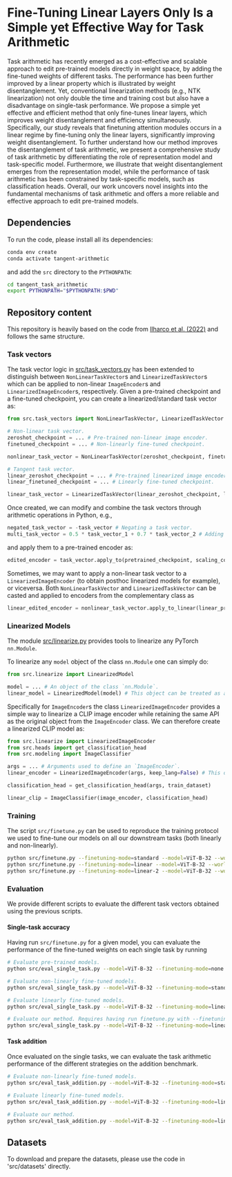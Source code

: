 # Fine-Tuning Linear Layers Only Is a Simple yet Effective Way for Task Arithmetic

Task arithmetic has recently emerged as a cost-effective and scalable approach to edit pre-trained models directly in weight space, by adding the fine-tuned weights of different tasks. The performance has been further improved by a linear property which is illustrated by weight disentanglement. Yet, conventional linearization methods (e.g., NTK linearization) not only double the time and training cost but also have a disadvantage on single-task performance.
We propose a simple yet effective and efficient method that only fine-tunes linear layers, which improves weight disentanglement and efficiency simultaneously. Specifically, our study reveals that finetuning attention modules occurs in a linear regime by fine-tuning only the linear layers, significantly improving weight disentanglement. 
To further understand how our method improves the disentanglement of task arithmetic, we present a comprehensive study of task arithmetic by differentiating the role of representation model and task-specific model. Furthermore, we illustrate that weight disentanglement emerges from the representation model, while the performance of task arithmetic has been constrained by task-specific models, such as classification heads.
Overall, our work uncovers novel insights into the fundamental mechanisms of task arithmetic and offers a more reliable and effective approach to edit pre-trained models.

## Dependencies

To run the code, please install all its dependencies:
```sh
conda env create
conda activate tangent-arithmetic
```
and add the `src` directory to the `PYTHONPATH`:
```sh
cd tangent_task_arithmetic
export PYTHONPATH="$PYTHONPATH:$PWD"
```

## Repository content

This repository is heavily based on the code from [Ilharco et al. (2022)](https://github.com/mlfoundations/task_vectors) and follows the same structure.

### Task vectors

The task vector logic in [src/task_vectors.py](src/task_vectors.py) has been extended to distinguish between `NonLinearTaskVector`s and `LinearizedTaskVector`s which can be applied to non-linear `ImageEncoder`s and `LinearizedImageEncoder`s, respectively. Given a pre-trained checkpoint and a fine-tuned checkpoint, you can create a linearized/standard task vector as:

```python
from src.task_vectors import NonLinearTaskVector, LinearizedTaskVector

# Non-linear task vector.
zeroshot_checkpoint = ... # Pre-trained non-linear image encoder.
finetuned_checkpoint = ... # Non-linearly fine-tuned checkpoint.

nonlinear_task_vector = NonLinearTaskVector(zeroshot_checkpoint, finetuned_checkpoint)

# Tangent task vector.
linear_zeroshot_checkpoint = ... # Pre-trained linearized image encoder.
linear_finetuned_checkpoint = ... # Linearly fine-tuned checkpoint.

linear_task_vector = LinearizedTaskVector(linear_zeroshot_checkpoint, linear_finetuned_checkpoint)
```

Once created, we can modify and combine the task vectors through arithmetic operations in Python, e.g.,
```python
negated_task_vector = -task_vector # Negating a task vector.
multi_task_vector = 0.5 * task_vector_1 + 0.7 * task_vector_2 # Adding two vectors.
```
and apply them to a pre-trained encoder as:
```python
edited_encoder = task_vector.apply_to(pretrained_checkpoint, scaling_coef=0.8)
```

Sometimes, we may want to apply a non-linear task vector to a `LinearizedImageEncoder` (to obtain posthoc linearized models for example), or viceversa. Both `NonLinearTaskVector` and `LinearizedTaskVector` can be casted and applied to encoders from the complementary class as
```python
linear_edited_encoder = nonlinear_task_vector.apply_to_linear(linear_pretrained_encoder, scaling_coef=0.8)
```

### Linearized Models

The module [src/linearize.py](src/linearize.py) provides tools to linearize any PyTorch `nn.Module`.

To linearize any `model` object of the class `nn.Module` one can simply do:
```python
from src.linearize import LinearizedModel

model = ... # An object of the class `nn.Module`.
linear_model = LinearizedModel(model) # This object can be treated as any other `nn.Module`.
```
Specifically for `ImageEncoder`s the class `LinearizedImageEncoder` provides a simple way to linearize a CLIP image encoder while retaining the same API as the original object from the `ImageEncoder` class. We can therefore create a linearized CLIP model as:
```python
from src.linearize import LinearizedImageEncoder
from src.heads import get_classification_head
from src.modeling import ImageClassifier

args = ... # Arguments used to define an `ImageEncoder`.
linear_encoder = LinearizedImageEncoder(args, keep_lang=False) # This object can be treated as any other `ImageEncoder`.

classification_head = get_classification_head(args, train_dataset)

linear_clip = ImageClassifier(image_encoder, classification_head)
```
### Training

The script `src/finetune.py` can be used to reproduce the training protocol we used to fine-tune our models on all our downstream tasks (both linearly and non-linearly).
```sh 
python src/finetune.py --finetuning-mode=standard --model=ViT-B-32 --world-size=2 # Finetune non-linearly on 2 GPUs
python src/finetune.py --finetuning-mode=linear --model=ViT-B-32 --world-size=2 # Finetune non-linearly on 2 GPUs
python src/finetune.py --finetuning-mode=linear-2 --model=ViT-B-32 --world-size=2 # Finetune non-linearly on 2 GPUs (our method)
```

### Evaluation

We provide different scripts to evaluate the different task vectors obtained using the previous scripts.

#### Single-task accuracy
Having run `src/finetune.py` for a given model, you can evaluate the performance of the fine-tuned weights on each single task by running
```sh 
# Evaluate pre-trained models.
python src/eval_single_task.py --model=ViT-B-32 --finetuning-mode=none

# Evaluate non-linearly fine-tuned models.
python src/eval_single_task.py --model=ViT-B-32 --finetuning-mode=standard

# Evaluate linearly fine-tuned models.
python src/eval_single_task.py --model=ViT-B-32 --finetuning-mode=linear

# Evaluate our method. Requires having run finetune.py with --finetuning=mode=standard.
python src/eval_single_task.py --model=ViT-B-32 --finetuning-mode=linear-2
```

#### Task addition
Once evaluated on the single tasks, we can evaluate the task arithmetic performance of the different strategies on the addition benchmark.
```sh 
# Evaluate non-linearly fine-tuned models.
python src/eval_task_addition.py --model=ViT-B-32 --finetuning-mode=standard

# Evaluate linearly fine-tuned models.
python src/eval_task_addition.py --model=ViT-B-32 --finetuning-mode=linear

# Evaluate our method.
python src/eval_task_addition.py --model=ViT-B-32 --finetuning-mode=linear-2
```


## Datasets
To download and prepare the datasets, please use the code in 'src/datasets' directly.



